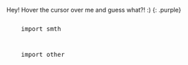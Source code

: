 


<style>
  .purple {
    color:inherit;
  }
  .purple:hover {
    color:rgb(107,79,187);
  }
</style>

Hey! Hover the cursor over me and guess what?! :)
{: .purple}



 <div class="row">
  <div class="column">
    <pre>
    import smth
    </pre>
  </div>
  <div class="column">
    <pre>
    import other
    </pre>
  </div>
</div> 